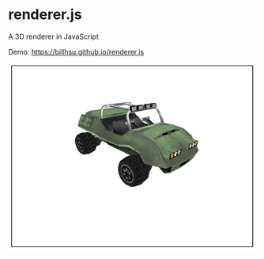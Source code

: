 # renderer.js
A 3D renderer in JavaScript

Demo: https://billhsu.github.io/renderer.js

![Demo](demo.png)
